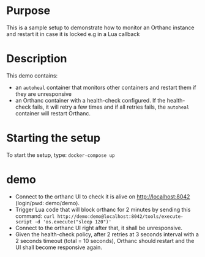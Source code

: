 # Purpose

This is a sample setup to demonstrate how to monitor an Orthanc instance and restart it in case it is locked e.g in a 
Lua callback


# Description

This demo contains:

- an `autoheal` container that monitors other containers and restart them if they are unresponsive
- an Orthanc container with a health-check configured.  If the health-check fails, it will retry a few
  times and if all retries fails, the `autoheal` container will restart Orthanc. 

# Starting the setup

To start the setup, type: `docker-compose up`

# demo

- Connect to the orthanc UI to check it is alive on [http://localhost:8042](http://localhost:8042) (login/pwd: demo/demo).
- Trigger Lua code that will block orthanc for 2 minutes by sending this command: `curl http://demo:demo@localhost:8042/tools/execute-script -d 'os.execute("sleep 120")'`
- Connect to the orthanc UI right after that, it shall be unresponsive.
- Given the health-check policy, after 2 retries at 3 seconds interval with a 2 seconds timeout (total = 10 seconds), Orthanc should 
  restart and the UI shall become responsive again.

